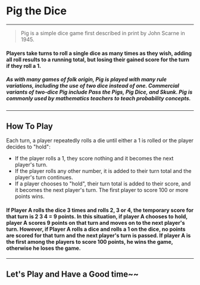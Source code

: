 # Pig the Dice

---

> Pig is a simple dice game first described in print by John Scarne in 1945.

#### Players take turns to roll a single dice as many times as they wish, adding all roll results to a running total, but losing their gained score for the turn if they roll a 1.

##### As with many games of folk origin, Pig is played with many rule variations, including the use of two dice instead of one. Commercial variants of two-dice Pig include Pass the Pigs, Pig Dice, and Skunk. Pig is commonly used by mathematics teachers to teach probability concepts.

---

## How To Play

Each turn, a player repeatedly rolls a die until either a 1 is rolled or the player decides to "hold":

- If the player rolls a 1, they score nothing and it becomes the next player's turn.
- If the player rolls any other number, it is added to their turn total and the player's turn continues.
- If a player chooses to "hold", their turn total is added to their score, and it becomes the next player's turn.
  The first player to score 100 or more points wins.

#### If Player A rolls the dice 3 times and rolls 2, 3 or 4, the temporary score for that turn is 2 3 4 = 9 points. In this situation, if player A chooses to hold, player A scores 9 points on that turn and moves on to the next player's turn. However, if Player A rolls a dice and rolls a 1 on the dice, no points are scored for that turn and the next player's turn is passed. If player A is the first among the players to score 100 points, he wins the game, otherwise he loses the game.

---

## Let's Play and Have a Good time~~
